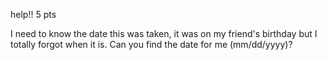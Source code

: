 help!!
5 pts

I need to know the date this was taken, it was on my friend's birthday but I totally forgot when it is. Can you find the date for me (mm/dd/yyyy)?
